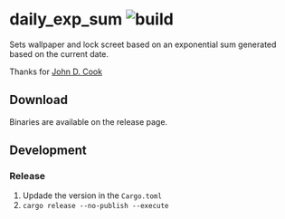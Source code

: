 # daily_exp_sum ![build](https://github.com/szeist/daily-exp-sum/actions/workflows/release.yml/badge.svg)

Sets wallpaper and lock screet based on an exponential sum generated based on the current date.

Thanks for [John D. Cook](https://www.johndcook.com/blog/2021/05/26/why-exponential-sums/)

## Download

Binaries are available on the release page.

## Development

### Release

1. Updade the version in the `Cargo.toml`
2. `cargo release --no-publish --execute`